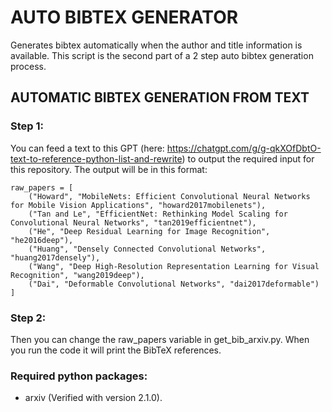 # AUTO BIBTEX GENERATOR
Generates bibtex automatically when the author and title information is available. This script is the second part of a 2 step auto bibtex generation process. 

## AUTOMATIC BIBTEX GENERATION FROM TEXT

### Step 1:
You can feed a text to this GPT (here: https://chatgpt.com/g/g-qkXOfDbtO-text-to-reference-python-list-and-rewrite) to output the required input for this repository. The output will be in this format:

    raw_papers = [
        ("Howard", "MobileNets: Efficient Convolutional Neural Networks for Mobile Vision Applications", "howard2017mobilenets"),
        ("Tan and Le", "EfficientNet: Rethinking Model Scaling for Convolutional Neural Networks", "tan2019efficientnet"),
        ("He", "Deep Residual Learning for Image Recognition", "he2016deep"),
        ("Huang", "Densely Connected Convolutional Networks", "huang2017densely"),
        ("Wang", "Deep High-Resolution Representation Learning for Visual Recognition", "wang2019deep"),
        ("Dai", "Deformable Convolutional Networks", "dai2017deformable")
    ]

### Step 2:
Then you can change the raw_papers variable in get_bib_arxiv.py. When you run the code it will print the BibTeX references.


### Required python packages:
- arxiv (Verified with version 2.1.0).

